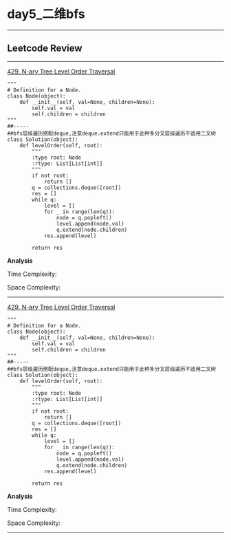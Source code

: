 # day5_二维bfs

---

## Leetcode Review

---

[429. N-ary Tree Level Order Traversal](https://leetcode.com/problems/n-ary-tree-level-order-traversal/)

```
"""
# Definition for a Node.
class Node(object):
    def __init__(self, val=None, children=None):
        self.val = val
        self.children = children
"""
##-----
##bfs层级遍历搭配deque,注意deque.extend只能用于此种多分叉层级遍历不适用二叉树
class Solution(object):
    def levelOrder(self, root):
        """
        :type root: Node
        :rtype: List[List[int]]
        """
        if not root:
            return []
        q = collections.deque([root])
        res = []
        while q:
            level = []
            for _ in range(len(q)):
                node = q.popleft()
                level.append(node.val)
                q.extend(node.children)
            res.append(level)
            
        return res
```
**Analysis**

Time Complexity: 

Space Complexity: 

---

[429. N-ary Tree Level Order Traversal](https://leetcode.com/problems/n-ary-tree-level-order-traversal/)

```
"""
# Definition for a Node.
class Node(object):
    def __init__(self, val=None, children=None):
        self.val = val
        self.children = children
"""
##-----
##bfs层级遍历搭配deque,注意deque.extend只能用于此种多分叉层级遍历不适用二叉树
class Solution(object):
    def levelOrder(self, root):
        """
        :type root: Node
        :rtype: List[List[int]]
        """
        if not root:
            return []
        q = collections.deque([root])
        res = []
        while q:
            level = []
            for _ in range(len(q)):
                node = q.popleft()
                level.append(node.val)
                q.extend(node.children)
            res.append(level)
            
        return res
```
**Analysis**

Time Complexity: 

Space Complexity: 

---
